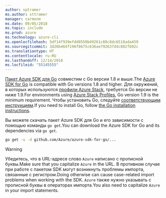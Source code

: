 ```yaml
---
author: sptramer
ms.author: sttramer
manager: carmonm
ms.date: 09/05/2018
ms.topic: include
ms.prod: azure
ms.technology: azure-cli
ms.openlocfilehash: 5df14f939efdd0550b49261c88c8dc6518ada459
ms.sourcegitcommit: 3d26b464f196f8675c636ae792637d4c882fb92c
ms.translationtype: HT
ms.contentlocale: ru-RU
ms.lasthandoff: 12/14/2018
ms.locfileid: "55145555"
---
```

<span data-ttu-id="b0782-101">[Пакет Azure SDK для Go](https://github.com/Azure/azure-sdk-for-go) совместим с Go версии 1.8 и выше.</span><span class="sxs-lookup"><span data-stu-id="b0782-101">The [Azure SDK for Go](https://github.com/Azure/azure-sdk-for-go) is compatible with Go versions 1.8 and higher.</span></span> <span data-ttu-id="b0782-102">Для окружений, в которых используются [профили Azure Stack](/azure/azure-stack/user/azure-stack-version-profiles-go), требуется Go версии не ниже 1.9.</span><span class="sxs-lookup"><span data-stu-id="b0782-102">For environments using [Azure Stack Profiles](/azure/azure-stack/user/azure-stack-version-profiles-go), Go version 1.9 is the minimum requirement.</span></span>
<span data-ttu-id="b0782-103">Чтобы установить Go, следуйте [соответствующим инструкциям](https://golang.org/doc/install).</span><span class="sxs-lookup"><span data-stu-id="b0782-103">If you need to install Go, follow [the Go installation instructions](https://golang.org/doc/install).</span></span>

<span data-ttu-id="b0782-104">Вы можете скачать пакет Azure SDK для Go и его зависимости с помощью команды `go get`.</span><span class="sxs-lookup"><span data-stu-id="b0782-104">You can download the Azure SDK for Go and its dependencies via `go get`.</span></span>

```bash
go get -u -d github.com/Azure/azure-sdk-for-go/...
```

> [!WARNING]
> <span data-ttu-id="b0782-105">Убедитесь, что в URL-адресе слово `Azure` написано с прописной буквы.</span><span class="sxs-lookup"><span data-stu-id="b0782-105">Make sure that you capitalize `Azure` in the URL.</span></span> <span data-ttu-id="b0782-106">В противном случае при работе с пакетом SDK могут возникнуть проблемы импорта, связанные с регистром.</span><span class="sxs-lookup"><span data-stu-id="b0782-106">Doing otherwise can cause case-related import problems when working with the SDK.</span></span> <span data-ttu-id="b0782-107">`Azure` также нужно указывать с прописной буквы в операторах импорта.</span><span class="sxs-lookup"><span data-stu-id="b0782-107">You also need to capitalize `Azure` in your import statements.</span></span>

